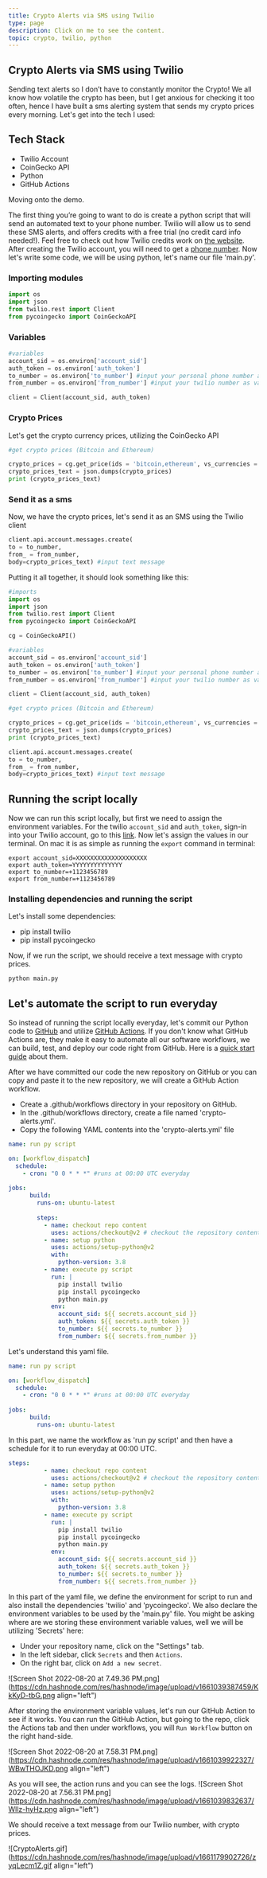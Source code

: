 ```yaml
---
title: Crypto Alerts via SMS using Twilio
type: page
description: Click on me to see the content.
topic: crypto, twilio, python
---
```

## Crypto Alerts via SMS using Twilio

Sending text alerts so I don’t have to constantly monitor the Crypto!
We all know how volatile the crypto has been, but I get anxious for checking it too often, hence I have built a sms alerting system that sends my crypto prices every morning.
Let's get into the tech I used:

## Tech Stack

- Twilio Account
- CoinGecko API
- Python
- GitHub Actions

Moving onto the demo.

The first thing you’re going to want to do is create a python script that will send an automated text to your phone number. Twilio will allow us to send these SMS alerts, and offers credits with a free trial (no credit card info needed!). Feel free to check out how Twilio credits work on [the website](https://www.twilio.com/try-twilio).
After creating the Twilio account, you will need to get a [phone number](https://www.twilio.com/phone-numbers). Now let's write some code, we will be using python, let's name our file 'main.py'.

### Importing modules

``` python
import os
import json
from twilio.rest import Client
from pycoingecko import CoinGeckoAPI
```

### Variables

```python
#variables
account_sid = os.environ['account_sid']
auth_token = os.environ['auth_token']
to_number = os.environ['to_number'] #input your personal phone number as variable
from_number = os.environ['from_number'] #input your twilio number as variable

client = Client(account_sid, auth_token)
```

### Crypto Prices

Let's get the crypto currency prices, utilizing the CoinGecko API

```python
#get crypto prices (Bitcoin and Ethereum)

crypto_prices = cg.get_price(ids = 'bitcoin,ethereum', vs_currencies = 'usd')
crypto_prices_text = json.dumps(crypto_prices)
print (crypto_prices_text)
```

### Send it as a sms

Now, we have the crypto prices, let's send it as an SMS using the Twilio client

```python
client.api.account.messages.create(
to = to_number, 
from_ = from_number,
body=crypto_prices_text) #input text message
```

Putting it all together, it should look something like this:

```python
#imports
import os
import json
from twilio.rest import Client
from pycoingecko import CoinGeckoAPI

cg = CoinGeckoAPI()

#variables
account_sid = os.environ['account_sid']
auth_token = os.environ['auth_token']
to_number = os.environ['to_number'] #input your personal phone number as variable
from_number = os.environ['from_number'] #input your twilio number as variable

client = Client(account_sid, auth_token)

#get crypto prices (Bitcoin and Ethereum)

crypto_prices = cg.get_price(ids = 'bitcoin,ethereum', vs_currencies = 'usd')
crypto_prices_text = json.dumps(crypto_prices)
print (crypto_prices_text)

client.api.account.messages.create(
to = to_number, 
from_ = from_number,
body=crypto_prices_text) #input text message
```

## Running the script locally

Now we can run this script locally, but first we need to assign the environment variables. For the twilio `account_sid` and `auth_token`, sign-in into your Twilio account, go to this [link](https://twilio.com/user/account). Now let's assign the values in our terminal. On mac it is as simple as running the `export` command in terminal:

```
export account_sid=XXXXXXXXXXXXXXXXXXXX
export auth_token=YYYYYYYYYYYYYY
export to_number=+1123456789
export from_number=+1123456789
```

### Installing dependencies and running the script

Let's install some dependencies:

- pip install twilio
- pip install pycoingecko

Now, if we run the script, we should receive a text message with crypto prices.

``` python
python main.py
```

## Let's automate the script to run everyday

So instead of running the script locally everyday, let's commit our Python code to [GitHub](https://github.com) and utilize [GitHub Actions](https://github.com/features/actions).
If you don't know what GitHub Actions are, they make it easy to automate all our software workflows, we can build, test, and deploy our code right from GitHub. Here is a [quick start guide](https://docs.github.com/en/actions/quickstart) about them.

After we have committed our code the new repository on GitHub or you can copy and paste it to the new repository, we will create a GitHub Action workflow.

- Create a .github/workflows directory in your repository on GitHub.
- In the .github/workflows directory, create a file named 'crypto-alerts.yml'.
- Copy the following YAML contents into the 'crypto-alerts.yml' file

``` yaml
name: run py script  

on: [workflow_dispatch]
  schedule:
    - cron: "0 0 * * *" #runs at 00:00 UTC everyday
    
jobs:
      build:
        runs-on: ubuntu-latest
    
        steps:
          - name: checkout repo content
            uses: actions/checkout@v2 # checkout the repository content to github runner.
          - name: setup python
            uses: actions/setup-python@v2
            with:
              python-version: 3.8 
          - name: execute py script
            run: |
              pip install twilio
              pip install pycoingecko
              python main.py
            env:
              account_sid: ${{ secrets.account_sid }}
              auth_token: ${{ secrets.auth_token }}
              to_number: ${{ secrets.to_number }}
              from_number: ${{ secrets.from_number }}
```

Let's understand this yaml file.

``` yaml
name: run py script  

on: [workflow_dispatch]
  schedule:
    - cron: "0 0 * * *" #runs at 00:00 UTC everyday
    
jobs:
      build:
        runs-on: ubuntu-latest
```

In this part, we name the workflow as 'run py script' and then have a schedule for it to run everyday at 00:00 UTC.

``` yaml
steps:
          - name: checkout repo content
            uses: actions/checkout@v2 # checkout the repository content to github runner.
          - name: setup python
            uses: actions/setup-python@v2
            with:
              python-version: 3.8 
          - name: execute py script
            run: |
              pip install twilio
              pip install pycoingecko
              python main.py
            env:
              account_sid: ${{ secrets.account_sid }}
              auth_token: ${{ secrets.auth_token }}
              to_number: ${{ secrets.to_number }}
              from_number: ${{ secrets.from_number }}
```

In this part of the yaml file, we define the environment for script to run and also install the dependencies 'twilio' and 'pycoingecko'. We also declare the environment variables to be used by the 'main.py' file. You might be asking where are we storing these environment variable values, well we will be utilizing 'Secrets' here:

- Under your repository name, click on the "Settings" tab.
- In the left sidebar, click `Secrets` and then `Actions`.
- On the right bar, click on `Add a new secret`.

![Screen Shot 2022-08-20 at 7.49.36 PM.png](<https://cdn.hashnode.com/res/hashnode/image/upload/v1661039387459/KkKyD-tbG.png> align="left")

After storing the environment variable values, let's run our GitHub Action to see if it works.
You can run the GitHub Action, but going to the repo, click the Actions tab and then under workflows, you will `Run Workflow` button on the right hand-side.

![Screen Shot 2022-08-20 at 7.58.31 PM.png](<https://cdn.hashnode.com/res/hashnode/image/upload/v1661039922327/WBwTHOJKD.png> align="left")

As you will see, the action runs and you can see the logs.
![Screen Shot 2022-08-20 at 7.56.31 PM.png](<https://cdn.hashnode.com/res/hashnode/image/upload/v1661039832637/Wllz-hyHz.png> align="left")

We should receive a text message from our Twilio number, with crypto prices.

![CryptoAlerts.gif](<https://cdn.hashnode.com/res/hashnode/image/upload/v1661179902726/zyqLecm1Z.gif> align="left")
